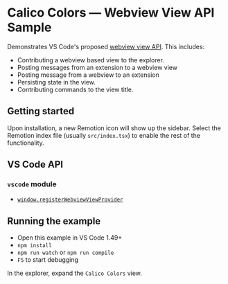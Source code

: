 # Calico Colors — Webview View API Sample

Demonstrates VS Code's proposed [webview view API](https://github.com/microsoft/vscode/issues/46585). This includes:

- Contributing a webview based view to the explorer.
- Posting messages from an extension to a webview view
- Posting message from a webview to an extension
- Persisting state in the view.
- Contributing commands to the view title.

## Getting started

Upon installation, a new Remotion icon will show up the sidebar.
Select the Remotion index file (usually `src/index.tsx`) to enable the rest of the functionality.

## VS Code API

### `vscode` module

- [`window.registerWebviewViewProvider`](https://code.visualstudio.com/api/references/vscode-api#window.registerWebviewViewProvider)

## Running the example

- Open this example in VS Code 1.49+
- `npm install`
- `npm run watch` or `npm run compile`
- `F5` to start debugging

In the explorer, expand the `Calico Colors` view.
